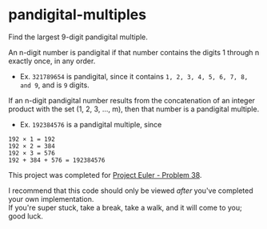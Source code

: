 # pandigital-multiples 
Find the largest 9-digit pandigital multiple.

An n-digit number is pandigital if that number contains the digits 1 through n exactly once, in any order.  
* Ex. `321789654` is pandigital, since it contains `1, 2, 3, 4, 5, 6, 7, 8, and 9`, and is `9` digits.

If an n-digit pandigital number results from the concatenation of an integer product with the set (1, 2, 3, ..., m), then that number is a pandigital multiple.
* Ex. `192384576` is a pandigital multiple, since
```
192 × 1 = 192
192 × 2 = 384
192 × 3 = 576
192 + 384 + 576 = 192384576
```

This project was completed for [Project Euler - Problem 38](https://projecteuler.net/problem=38).

I recommend that this code should only be viewed _after_ you've completed your own implementation.  
If you're super stuck, take a break, take a walk, and it will come to you; good luck.
